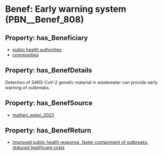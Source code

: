 # Benef: __Early warning system__ (PBN__Benef_808)

## Property: has_Beneficiary

* [public health authorities](../Stakeholder/PBN__Stakeholder_0)
* [communities](../Stakeholder/PBN__Stakeholder_4)

## Property: has_BenefDetails

Detection of SARS-CoV-2 genetic material in wastewater can provide early warning of outbreaks.

## Property: has_BenefSource

* [matheri_water_2023](../Article/PBN__Article_162)

## Property: has_BenefReturn

* [Improved public health response, faster containment of outbreaks, reduced healthcare costs](../BenefReturn/PBN__BenefReturn_878)

